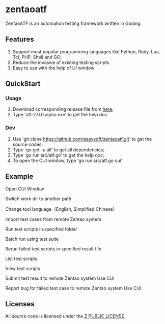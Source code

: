 # zentaoatf
ZentaoATF is an automation testing framework written in Golang.

## Features
1. Support most popular programming languages like Python, Ruby, Lua, Tcl, PHP, Shell and GO;
2. Reduce the invasive of existing testing scripts
3. Easy to use with the help of UI window

## QuickStart
### Usage
1. Download corresponding release file from [here](https://github.com/easysoft/zentaoatf/tree/master/release);
2. Type 'atf-2.0.0.alpha.exe' to get the help doc. 

### Dev
1. Use 'git clone https://github.com/easysoft/zentaoatf.git' to get the source codes;
2. Type `go get -u all' to get all dependencies;
3. Type 'go run src/atf.go' to get the help doc;
4. To open the CUI window, type 'go run src/atf.go cui'

## Example
Open CUI Window 

Switch work dir to another path 

Change tool language（English, Simplified Chinese）

Import test cases from remote Zentao system

Run test scripts in specified folder

Batch run using test suite

Rerun failed test scripts in specified result file

List test scripts 

View test scripts

Submit test result to remote Zentao system
Use CUI

Report bug for failed test case to remote Zentao system
Use CUI

## Licenses
All source code is licensed under the [Z PUBLIC LICENSE](LICENSE.md).